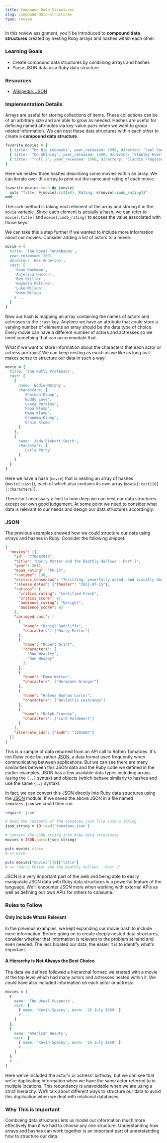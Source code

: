 ```yaml
---
title: Compound Data Structures
slug: compound-data-structures
type: review
---
```


In this review assignment, you'll be introduced to **compound data structures** created by nesting Ruby arrays and hashes within each other.

### Learning Goals

* Create compound data structures by combining arrays and hashes
* Parse JSON data as a Ruby data structure

### Resources

* [Wikipedia: JSON][1]

### Implementation Details

Arrays are useful for storing collections of items. These collections can be of an arbitrary size and are able to grow as needed. Hashes are useful for defining named attributes via key-value pairs when we want to group related information. We can nest these data structures within each other to create a **compound data structure**.

```ruby
favorite_movies = [
  { title: 'The Big Lebowski', year_released: 1998, director: 'Joel Coen', imdb_rating: 8.2 },
  { title: 'The Shining', year_released: 1980, director: 'Stanley Kubrick', imdb_rating: 8.5 },
  { title: 'Troll 2', year_released: 1990, directory: 'Claudio Fragasso', imdb_rating: 2.5 }
]
```

Here we nested three hashes describing some movies within an array. We can iterate over this array to print out the name and rating of each movie.

```ruby
favorite_movies.each do |movie|
  puts "Title: #{movie[:title]}, Rating: #{movie[:imdb_rating]}"
end
```

The `each` method is taking each element of the array and storing it in the `movie` variable. Since each element is actually a hash, we can refer to `movie[:title]` and `movie[:imdb_rating]` to access the value associated with those keys.

We can take this a step further if we wanted to include more information about our movies. Consider adding a list of actors to a movie:

```ruby
movie = {
  title: 'The Royal Tenenbaums',
  year_released: 2001,
  director: 'Wes Anderson',
  cast: [
    'Gene Hackman',
    'Anjelica Huston',
    'Ben Stiller',
    'Gwyneth Paltrow',
    'Luke Wilson',
    'Owen Wilson'
    # ...
  ]
}
```

Now our hash is mapping an array containing the names of actors and actresses to the `:cast` key. Anytime we have an attribute that could store a varying number of elements an array should be the data type of choice. Every movie can have a different number of actors and actresses so we need something that can accommodate that.

What if we want to store information about the characters that each actor or actress portrays? We can keep nesting as much as we like as long as it makes sense to structure our data in such a way:

```ruby
movie = {
  title: 'The Nutty Professor',
  cast: [
    {
      name: 'Eddie Murphy',
      characters: [
        'Sherman Klump',
        'Buddy Love',
        'Lance Perkins',
        'Papa Klump',
        'Mama Klump',
        'Grandma Klump',
        'Ernie Klump'
      ]
    },
    {
      name: 'Jada Pinkett Smith',
      characters: [
        'Carla Purty'
      ]
    }
  ]
}
```

Here we have a hash (`movie`) that is nesting an array of hashes (`movie[:cast]`), each of which also contains its own array (`movie[:cast][0][:characters]`).

There isn't necessary a limit to how deep we can nest our data structures except our own good judgement. At some point we need to consider what data is relevant to our needs and design our data structures accordingly.

### JSON

The previous examples showed how we could structure our data using arrays and hashes in Ruby. Consider the following snippet:

```JSON
{
  "movies": [{
    "id": "770687943",
    "title": "Harry Potter and the Deathly Hallows - Part 2",
    "year": 2011,
    "mpaa_rating": "PG-13",
    "runtime": 130,
    "critics_consensus": "Thrilling, powerfully acted, and visually dazzling, Deathly Hallows Part II brings the Harry Potter franchise to a satisfying -- and suitably magical -- conclusion.",
    "release_dates": {"theater": "2011-07-15"},
    "ratings": {
      "critics_rating": "Certified Fresh",
      "critics_score": 97,
      "audience_rating": "Upright",
      "audience_score": 93
    },
    "abridged_cast": [
      {
        "name": "Daniel Radcliffe",
        "characters": ["Harry Potter"]
      },
      {
        "name": "Rupert Grint",
        "characters": [
          "Ron Weasley",
          "Ron Wesley"
        ]
      },
      {
        "name": "Emma Watson",
        "characters": ["Hermione Granger"]
      },
      {
        "name": "Helena Bonham Carter",
        "characters": ["Bellatrix Lestrange"]
      },
      {
        "name": "Ralph Fiennes",
        "characters": ["Lord Voldemort"]
      }
    ],
    "alternate_ids": {"imdb": "1201607"}
  }]
}
```

This is a sample of data returned from an API call to Rotten Tomatoes. It's not Ruby code but rather [JSON][1], a data format used frequently when communicating between applications. But we can see there are many similarities between this JSON data and the Ruby code we defined in the earlier examples. JSON has a few available data types including arrays (using the `[..]` syntax) and objects (which behave similarly to hashes and use the same `{..}` syntax).

In fact, we can convert this JSON directly into Ruby data structures using the [JSON][2] module. If we saved the above JSON in a file named `tomatoes.json` we could then run:

```ruby
require 'json'

# Read the contents of the tomatoes.json file into a string
json_string = IO.read('tomatoes.json')

# Convert the JSON string into Ruby data structures
movies = JSON.parse(json_string)

puts movies.class
# => Hash

puts movies["movies"][0]["title"]
# => "Harry Potter and the Deathly Hallows - Part 2"
```

JSON is a very important part of the web and being able to easily manipulate JSON data with Ruby data structures is a powerful feature of the language. We'll encounter JSON more when working with external APIs as well as defining our own APIs for others to consume.

### Rules to Follow

#### Only Include Whats Relevant

In the previous examples, we kept expanding our movie hash to include more information. Before going on to create deeply nested data structures, consider whether that information is relevant to the problem at hand and even needed. The less bloated our data, the easier it is to identify what's important.

#### A Hierarchy is Not Always the Best Choice

The data we defined followed a hierarchal format: we started with a movie at the top level which had many actors and actresses nested within it. We could have also included information on each actor or actress:

```ruby
movies = [
  {
    name: 'The Usual Suspects',
    cast: [
      { name: 'Kevin Spacey', born: '26 July 1959' }
      # ...
    ]
  },
  {
    name: 'American Beauty',
    cast: [
      { name: 'Kevin Spacey', born: '26 July 1959' }
      # ...
    ]
  }
  # ...
]
```

Here we've included the actor's or actress' birthday, but we can see that we're duplicating information when we have the same actor referred to in multiple locations. This redundancy is unavoidable when we are using a strict hierarchy. We'll talk about different ways to structure our data to avoid this duplication when we deal with relational databases.

### Why This is Important

Combining data structures lets us model our information much more effectively than if we had to choose any one structure. Understanding how arrays and hashes can work together is an important part of understanding how to structure our data.

[1]:http://en.wikipedia.org/wiki/JSON
[2]:http://www.ruby-doc.org/stdlib-2.0/libdoc/json/rdoc/JSON.html
